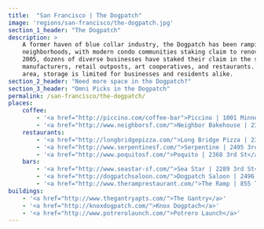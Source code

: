 ```yaml
---
title:  "San Francisco | The Dogpatch"
image: 'regions/san-francisco/the-dogpatch.jpg'
section_1_header: "The Dogpatch"
description: >
    A former haven of blue collar industry, the Dogpatch has been ramping up as one of the more desirable residential
    neighborhoods, with modern condo communities staking claim to renovated warehouses and new construction. Since
    2005, dozens of diverse businesses have staked their claim in the sprawling industrial spaces, including wineries,
    manufacturers, retail outposts, art cooperatives, and restaurants. Optimized for the influx of newcomers to the
    area, storage is limited for businesses and residents alike. 
section_2_header: "Need more space in the Dogpatch?"
section_3_header: "Omni Picks in the Dogpatch"
permalink: /san-francisco/the-dogpatch/
places:
    coffee:
        - '<a href="http://piccino.com/coffee-bar">Piccino | 1001 Minnesota St</a>'
        - '<a href="http://www.neighborsf.com/">Neighbor Bakehouse | 2343 3rd St</a>'
    restaurants:
        - '<a href="http://longbridgepizza.com/">Long Bridge Pizza | 2347 3rd St</a>'
        - '<a href="http://www.serpentinesf.com/">Serpentine | 2495 3rd St</a>'
        - '<a href="http://www.poquitosf.com/">Poquito | 2368 3rd St</a>'
    bars:
        - '<a href="http://www.seastar-sf.com/">Sea Star | 2289 3rd St</a>'
        - '<a href="http://dogpatchsaloon.com/">Dogpatch Saloon | 2496 3rd St</a>'
        - '<a href="http://www.theramprestaurant.com/">The Ramp | 855 Terry Francois Bl</a>'
buildings:
    - '<a href="http://www.thegantryapts.com/">The Gantry</a>'
    - '<a href="http://knoxdogpatch.com/">Knox Dogptach</a>'
    - '<a href="http://www.potrerolaunch.com/">Potrero Launch</a>'
---
```

